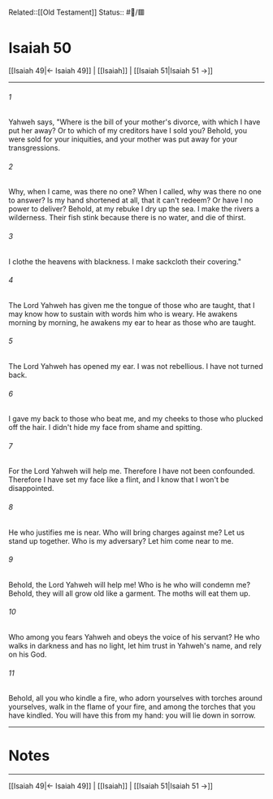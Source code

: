 Related::[[Old Testament]]
Status:: #📖/🟥
# Isaiah 50

[[Isaiah 49|← Isaiah 49]] | [[Isaiah]] | [[Isaiah 51|Isaiah 51 →]]
***



###### 1 
Yahweh says, "Where is the bill of your mother's divorce, with which I have put her away? Or to which of my creditors have I sold you? Behold, you were sold for your iniquities, and your mother was put away for your transgressions. 

###### 2 
Why, when I came, was there no one? When I called, why was there no one to answer? Is my hand shortened at all, that it can't redeem? Or have I no power to deliver? Behold, at my rebuke I dry up the sea. I make the rivers a wilderness. Their fish stink because there is no water, and die of thirst. 

###### 3 
I clothe the heavens with blackness. I make sackcloth their covering." 

###### 4 
The Lord Yahweh has given me the tongue of those who are taught, that I may know how to sustain with words him who is weary. He awakens morning by morning, he awakens my ear to hear as those who are taught. 

###### 5 
The Lord Yahweh has opened my ear. I was not rebellious. I have not turned back. 

###### 6 
I gave my back to those who beat me, and my cheeks to those who plucked off the hair. I didn't hide my face from shame and spitting. 

###### 7 
For the Lord Yahweh will help me. Therefore I have not been confounded. Therefore I have set my face like a flint, and I know that I won't be disappointed. 

###### 8 
He who justifies me is near. Who will bring charges against me? Let us stand up together. Who is my adversary? Let him come near to me. 

###### 9 
Behold, the Lord Yahweh will help me! Who is he who will condemn me? Behold, they will all grow old like a garment. The moths will eat them up. 

###### 10 
Who among you fears Yahweh and obeys the voice of his servant? He who walks in darkness and has no light, let him trust in Yahweh's name, and rely on his God. 

###### 11 
Behold, all you who kindle a fire, who adorn yourselves with torches around yourselves, walk in the flame of your fire, and among the torches that you have kindled. You will have this from my hand: you will lie down in sorrow.

---
# Notes


***
[[Isaiah 49|← Isaiah 49]] | [[Isaiah]] | [[Isaiah 51|Isaiah 51 →]]
